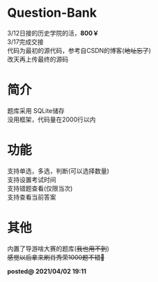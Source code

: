 # Question-Bank
  
3/12日接的历史学院的活，__800￥__  
3/17完成交接  
代码为最初的源代码，参考自CSDN的博客(~~地址忘了~~)  
改天再上传最终的源码  
# 简介  
题库采用 SQLite储存  
没用框架，代码量在2000行以内  
# 功能  
支持单选，多选，判断(可以选择数量)  
支持设置考试时间  
支持错题查看(仅限当次)  
支持查看当前答案  

# 其他  
内置了导游啥大赛的题库(~~我也用不到~~)  
~~感觉以后拿来刷肖秀荣1000题不错🤔~~  
  
__posted@ 2021/04/02 19:11__
